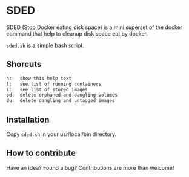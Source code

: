 # SDED

SDED (Stop Docker eating disk space) is a mini superset of the docker command that help to cleanup disk space eat by docker.

`sded.sh` is a simple bash script.

## Shorcuts

```bash
h:   show this help text
l:   see list of running containers
i:   see list of stored images
od:  delete orphaned and dangling volumes
du:  delete dangling and untagged images
```

## Installation

Copy `sded.sh` in your usr/local/bin directory.

## How to contribute

Have an idea? Found a bug? Contributions are more than welcome!
